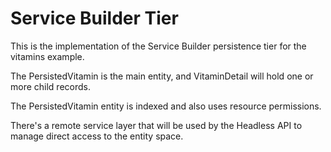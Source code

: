 # Service Builder Tier

This is the implementation of the Service Builder persistence tier for the vitamins example.

The PersistedVitamin is the main entity, and VitaminDetail will hold one or more child records.

The PersistedVitamin entity is indexed and also uses resource permissions.

There's a remote service layer that will be used by the Headless API to manage direct access to the entity space.
